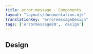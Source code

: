 ```yaml
---
title: error-message - Components
layout: "layouts/documentation.njk"
translationKey: "errormessageDesign"
tags: ['errormessageEN', 'design']
---
```


## Design